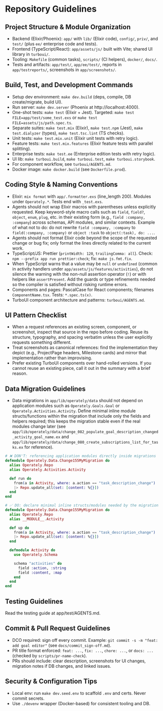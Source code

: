 # Repository Guidelines

## Project Structure & Module Organization

- Backend (Elixir/Phoenix): `app/` with `lib/` (Elixir code), `config/`, `priv/`, and `test/` (plus `ee/` enterprise code and tests).
- Frontend (TypeScript/React): `app/assets/js/` built with Vite; shared UI library in `turboui/`.
- Tooling: `Makefile` (common tasks), `scripts/` (CI helpers), `docker/`, `docs/`.
- Tests and artifacts: `app/test/`, `app/ee/test/`, reports in `app/testreports/`, screenshots in `app/screenshots/`.

## Build, Test, and Development Commands

- Setup dev environment: `make dev.build` (deps, compile, DB create/migrate, build UI).
- Run server: `make dev.server` (Phoenix at http://localhost:4000).
- One-shot tests: `make test` (Elixir + Jest). Targeted: `make test FILE=app/test/some_test.exs` or `make test FILE=assets/js/path.spec.ts`.
- Separate suites: `make test.mix` (Elixir), `make test.npm` (Jest), `make test.dialyzer` (types), `make test.tsc.lint` (TS checks).
- Unit tests: `make test.mix.unit` (Elixir unit tests with retry logic).
- Feature tests: `make test.mix.features` (Elixir feature tests with parallel splitting).
- Enterprise tests: `make test.ee` (Enterprise edition tests with retry logic).
- UI lib: `make turboui.build`, `make turboui.test`, `make turboui.storybook`.
- For component workflow, see `turboui/AGENTS.md`.
- Docker image: `make docker.build` (see `Dockerfile.prod`).

## Coding Style & Naming Conventions

- Elixir: `mix format` with `app/.formatter.exs` (line_length 200). Modules under `Operately.*`. Tests end with `_test.exs`.
- Agents should not wrap Elixir macros with parentheses unless explicitly requested. Keep keyword-style macro calls such as `field`, `field?`, `object`, `enum`, `plug`, etc. in their existing form (e.g., `field :company, :company`) across schemas, API modules, and similar contexts. Example of what not to do: do not rewrite `field :company, :company` to `field(:company, :company)` or `object :task` to `object(:task), do: ...`.
- Agents should not format Elixir code beyond the scope of the requested change or bug fix; only format the lines directly related to the current work.
- TypeScript/JS: Prettier (`printWidth: 120`, `trailingComma: all`). Check: `npm --prefix app run prettier:check`; fix: `make js.fmt.fix`.
- When TypeScript warns that a value may be `null` or `undefined` (common in activity handlers under `app/assets/js/features/activities`), do not silence the warning with the non-null assertion operator (`!`) or with helpers like `assertPresent`. Add the guards or type refinements needed so the compiler is satisfied without risking runtime errors.
- Components and pages: PascalCase for React components; filenames `ComponentName.tsx`. Tests: `*.spec.ts(x)`.
- TurboUI component architecture and patterns: `turboui/AGENTS.md`.

## UI Pattern Checklist

- When a request references an existing screen, component, or screenshot, inspect that source in the repo before coding. Reuse its structure, typography, and spacing verbatim unless the user explicitly requests something different.
- Treat screenshots as canonical references: find the implementation they depict (e.g., ProjectPage headers, Milestone cards) and mirror that implementation rather than improvising.
- Prefer existing TurboUI components over hand-rolled versions. If you cannot reuse an existing piece, call it out in the summary with a brief reason.

## Data Migration Guidelines

- Data migrations in `app/lib/operately/data` should not depend on application modules such as `Operately.Goals.Goal` or `Operately.Activities.Activity`. Define minimal inline module structs/functions within the migration that include only the fields and helpers required; this keeps the migration stable even if the real modules change later (see `app/lib/operately/data/change_082_populate_goal_description_changed_activity_goal_name.ex` and `app/lib/operately/data/change_080_create_subscriptions_list_for_tasks.ex` for reference).

```elixir
# ❌ DON'T: referencing application modules directly inside migrations
defmodule Operately.Data.Change155MyMigration do
  alias Operately.Repo
  alias Operately.Activities.Activity

  def run do
    from(a in Activity, where: a.action == "task_description_change")
    |> Repo.update_all(set: [content: %{}])
  end
end

# ✅ DO: declare minimal inline structs/modules needed by the migration
defmodule Operately.Data.Change155MyMigration do
  alias Operately.Repo
  alias __MODULE__.Activity

  def up do
    from(a in Activity, where: a.action == "task_description_change")
    |> Repo.update_all(set: [content: %{}])
  end

  defmodule Activity do
    use Operately.Schema

    schema "activities" do
      field :action, :string
      field :content, :map
    end
  end
end
```

## Testing Guidelines

Read the testing guide at app/test/AGENTS.md.

## Commit & Pull Request Guidelines

- DCO required: sign off every commit. Example: `git commit -s -m "feat: add goal editor"` (see `docs/commit_sign-off.md`).
- PR title format enforced: `feat: ...`, `fix: ...`, `chore: ...`, or `docs: ...` (checked by `scripts/pr-name-check`).
- PRs should include: clear description, screenshots for UI changes, migration notes if DB changes, and linked issues.

## Security & Configuration Tips

- Local env: run `make dev.seed.env` to scaffold `.env` and certs. Never commit secrets.
- Use `./devenv` wrapper (Docker-based) for consistent tooling and DB.
